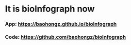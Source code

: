 # It is bioInfograph now

### App: https://baohongz.github.io/bioInfograph
### Code: https://github.com/baohongz/bioInfograph
